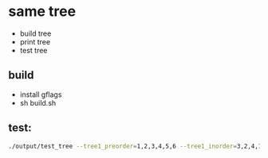 # same tree 
- build tree
- print tree
- test tree

## build 
- install gflags
- sh build.sh

## test:

```bash
./output/test_tree --tree1_preorder=1,2,3,4,5,6 --tree1_inorder=3,2,4,1,5,6
```
